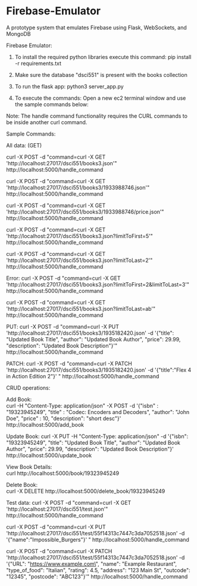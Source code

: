 # Firebase-Emulator
A prototype system that emulates Firebase using Flask, WebSockets, and MongoDB


Firebase Emulator:

1. To install the required python libraries execute this command:
pip install -r requirements.txt

2. Make sure the database "dsci551" is present with the books collection

3. To run the flask app:
python3 server_app.py

4. To execute the commands:
Open a new ec2 terminal window and use the sample commands below:

Note: The handle command functionality requires the CURL commands to be inside another curl command.



Sample Commands:

All data: (GET)

curl -X POST -d "command=curl -X GET 'http://localhost:27017/dsci551/books3.json'" http://localhost:5000/handle_command

curl -X POST -d "command=curl -X GET 'http://localhost:27017/dsci551/books3/1933988746.json'" http://localhost:5000/handle_command

curl -X POST -d "command=curl -X GET 'http://localhost:27017/dsci551/books3/1933988746/price.json'" http://localhost:5000/handle_command

curl -X POST -d "command=curl -X GET 'http://localhost:27017/dsci551/books3.json?limitToFirst=5'" http://localhost:5000/handle_command

curl -X POST -d "command=curl -X GET 'http://localhost:27017/dsci551/books3.json?limitToLast=2'" http://localhost:5000/handle_command


Error:
curl -X POST -d "command=curl -X GET 'http://localhost:27017/dsci551/books3.json?limitToFirst=2&limitToLast=3'" http://localhost:5000/handle_command

curl -X POST -d "command=curl -X GET 'http://localhost:27017/dsci551/books3.json?limitToLast=ab'" http://localhost:5000/handle_command


PUT:
curl -X POST -d "command=curl -X PUT 'http://localhost:27017/dsci551/books3/1935182420.json' -d '{\"title\": \"Updated Book Title\", \"author\": \"Updated Book Author\", \"price\": 29.99, \"description\": \"Updated Book Description\"}'" http://localhost:5000/handle_command

PATCH:
curl -X POST -d "command=curl -X PATCH 'http://localhost:27017/dsci551/books3/1935182420.json' -d '{\"title\":\"Flex 4 in Action Edition 2\"}' " http://localhost:5000/handle_command


CRUD operations:

Add Book:   
curl -H "Content-Type: application/json" -X POST -d '{"isbn" : "19323945249", "title" : "Codec: Encoders and Decoders", "author": "John Doe", "price" : 10, "description": "short desc"}' http://localhost:5000/add_book

Update Book:
curl -X PUT -H "Content-Type: application/json" -d '{"isbn": "19323945249", "title": "Updated Book Title", "author": "Updated Book Author", "price": 29.99, "description": "Updated Book Description"}' http://localhost:5000/update_book


View Book Details:  
curl http://localhost:5000/book/19323945249

Delete Book:    
curl -X DELETE http://localhost:5000/delete_book/19323945249


Test data:
curl -X POST -d "command=curl -X GET 'http://localhost:27017/dsci551/test.json'" http://localhost:5000/handle_command

curl -X POST -d "command=curl -X PUT 'http://localhost:27017/dsci551/test/55f14313c7447c3da7052518.json' -d '{\"name\":\"Impossible_Burgers\"}' " http://localhost:5000/handle_command

curl -X POST -d "command=curl -X PATCH 'http://localhost:27017/dsci551/test/55f14313c7447c3da7052518.json' -d '{\"URL\": \"https://www.example.com\", \"name\": \"Example Restaurant\", \"type_of_food\": \"Italian\", \"rating\": 4.5, \"address\": \"123 Main St\", \"outcode\": \"12345\", \"postcode\": \"ABC123\"}'" http://localhost:5000/handle_command
